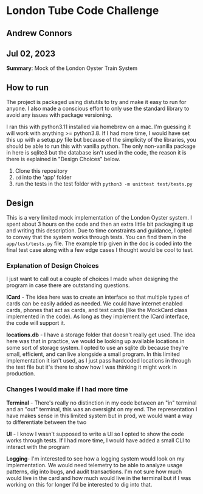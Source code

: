 # London Tube Code Challenge
## Andrew Connors
## Jul 02, 2023

**Summary**: Mock of the London Oyster Train System


## How to run
The project is packaged using distutils to try and make it easy to run for anyone. I also made
a conscious effort to only use the standard library to avoid any issues with package versioning.

I ran this with python3.11 installed via homebrew on a mac. I'm guessing it will work with anything >= python3.8.
If I had more time, I would have set this up with a setup.py file but because of the simplicity of the libraries, you should be able to run this with vanilla python. The only non-vanilla package in here is sqlite3 but the database isn't used in the code, the reason it is there is explained in "Design Choices" below.

1. Clone this repository
2. `cd` into the 'app' folder
3. run the tests in the test folder with `python3 -m unittest test/tests.py`

## Design
This is a very limited mock implementation of the London Oyster system. I spent about 3 hours on the code and then an extra little bit packaging it up and writing this description. Due to time constraints and guidance, I opted to convey that the system works through tests. You can find them in the `app/test/tests.py` file. The example trip given in the doc is coded into the final test case along with a few edge cases I thought would be cool to test.

### Explanation of Design Choices
I just want to call out a couple of choices I made when designing the program in case there are outstanding questions.

**ICard** - The idea here was to create an interface so that multiple types of cards can be easily added as needed. We could
have internet enabled cards, phones that act as cards, and test cards (like the MockCard class implemented in the code). As
long as they implement the ICard interface, the code will support it.

**locations.db** - I have a storage folder that doesn't really get used. The idea here was that in practice, we would be looking
up available locations in some sort of storage system. I opted to use an sqlite db because they're small, efficient, and can live alongside a small program. In this limited implementation it isn't used, as I just pass hardcoded locations in through the 
test file but it's there to show how I was thinking it might work in production.

### Changes I would make if I had more time

**Terminal** - There's really no distinction in my code between an "in" terminal and an "out" terminal, this was an oversight on
my end. The representation I have makes sense in this limited system but in prod, we would want a way to differentiate between the two

**UI** - I know I wasn't supposed to write a UI so I opted to show the code works through tests. If I had more time, I would have added a small CLI to interact with the program

**Logging**- I'm interested to see how a logging system would look on my implementation. We would need telemetry to be able to analyze usage patterns, dig into bugs, and audit transactions. I'm not sure how much would live in the card and how much would live in the terminal but if I was working on this for longer I'd be interested to dig into that.
